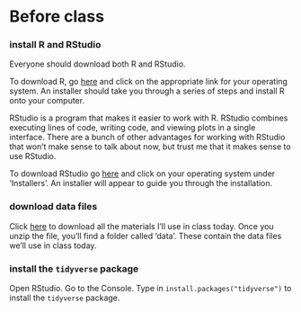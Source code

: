 # Before class

### install R and RStudio

Everyone should download both R and RStudio. 

To download R, go [here](http://cran.mtu.edu/) and click on the appropriate link for your operating system. An installer should take you through a series of steps and install R onto your computer.

RStudio is a program that makes it easier to work with R. RStudio combines executing lines of code, writing code, and viewing plots in a single interface. There are a bunch of other advantages for working with RStudio that won’t make sense to talk about now, but trust me that it makes sense to use RStudio.

To download RStudio go [here](https://www.rstudio.com/products/rstudio/download/) and click on your operating system under ‘Installers’. An installer will appear to guide you through the installation.

### download data files

Click [here](https://github.com/lukereding/intro_to_r/archive/master.zip) to download all the materials I’ll use in class today. Once you unzip the file, you’ll find a folder called ‘data’. These contain the data files we’ll use in class today.

### install the `tidyverse` package

Open RStudio. Go to the Console. Type in `install.packages("tidyverse")` to install the `tidyverse` package.
